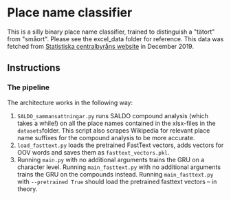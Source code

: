 # Place name classifier

This is a silly binary place name classifier, trained to distinguish a "tätort" from "småort".
Please see the excel_data folder for reference. This data was fetched from [Statistiska centralbyråns website](https://www.scb.se) in December 2019.

## Instructions

### The pipeline
The architecture works in the following way:
1. `SALDO_sammansattningar.py` runs SALDO compound analysis (which takes a while!) on all the place names contained in the xlsx-files in the `datasets`folder.
This script also scrapes Wikipedia for relevant place name suffixes for the compound analysis to be more accurate.
2. `load_fasttext.py` loads the pretrained FastText vectors, adds vectors for OOV words and saves them as `fasttext_vectors.pkl`.
3. Running `main.py` with no additional arguments trains the GRU on a character level.
Running `main_fasttext.py` with no additional arguments trains the GRU on the compounds instead. Running `main_fasttext.py`
with `--pretrained True` should load the pretrained fasttext vectors – in theory.

